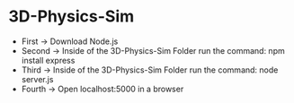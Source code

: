 # 3D-Physics-Sim

* First -> Download Node.js
* Second -> Inside of the 3D-Physics-Sim Folder run the command:
npm install express
* Third -> Inside of the 3D-Physics-Sim Folder run the command:
node server.js
* Fourth -> Open localhost:5000 in a browser
